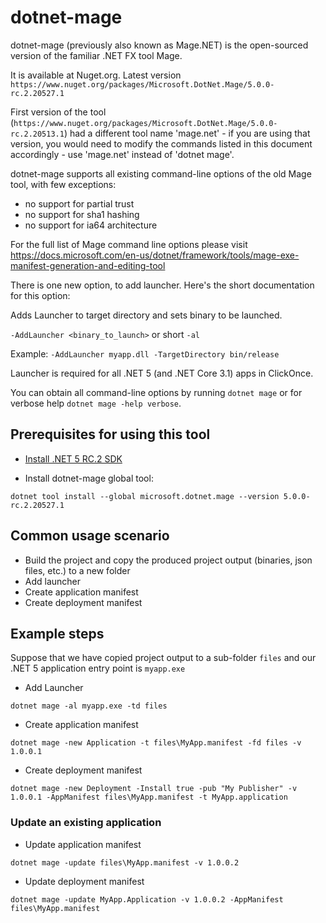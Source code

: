 # dotnet-mage

dotnet-mage (previously also known as Mage.NET) is the open-sourced version of the familiar .NET FX tool Mage.

It is available at Nuget.org. Latest version `https://www.nuget.org/packages/Microsoft.DotNet.Mage/5.0.0-rc.2.20527.1`

First version of the tool (`https://www.nuget.org/packages/Microsoft.DotNet.Mage/5.0.0-rc.2.20513.1`) had a different tool name 'mage.net' - if you are using that version, you would need to modify the commands listed in this document accordingly - use 'mage.net' instead of 'dotnet mage'.

dotnet-mage supports all existing command-line options of the old Mage tool, with few exceptions:
- no support for partial trust
- no support for sha1 hashing
- no support for ia64 architecture

For the full list of Mage command line options please visit https://docs.microsoft.com/en-us/dotnet/framework/tools/mage-exe-manifest-generation-and-editing-tool

There is one new option, to add launcher. Here's the short documentation for this option:

Adds Launcher to target directory and sets binary to be launched.

`-AddLauncher <binary_to_launch>` or short `-al`

Example:
`-AddLauncher myapp.dll -TargetDirectory bin/release`

Launcher is required for all .NET 5 (and .NET Core 3.1) apps in ClickOnce.

You can obtain all command-line options by running `dotnet mage` or for verbose help `dotnet mage -help verbose`.

## Prerequisites for using this tool

* [Install .NET 5 RC.2 SDK](https://dotnet.microsoft.com/download/dotnet/5.0)

* Install dotnet-mage global tool:

`dotnet tool install --global microsoft.dotnet.mage --version 5.0.0-rc.2.20527.1`

## Common usage scenario

* Build the project and copy the produced project output (binaries, json files, etc.) to a new folder
* Add launcher
* Create application manifest
* Create deployment manifest

## Example steps

Suppose that we have copied project output to a sub-folder `files` and our .NET 5 application entry point is `myapp.exe`

* Add Launcher

`dotnet mage -al myapp.exe -td files`

* Create application manifest

`dotnet mage -new Application -t files\MyApp.manifest -fd files -v 1.0.0.1`

* Create deployment manifest

`dotnet mage -new Deployment -Install true -pub "My Publisher" -v 1.0.0.1 -AppManifest files\MyApp.manifest -t MyApp.application`

### Update an existing application

* Update application manifest

`dotnet mage -update files\MyApp.manifest -v 1.0.0.2`

* Update deployment manifest

`dotnet mage -update MyApp.Application -v 1.0.0.2 -AppManifest files\MyApp.manifest`

